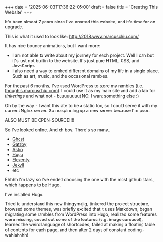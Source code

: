 +++
date = '2025-06-03T17:36:22-05:00'
draft = false
title = 'Creating This Website'
+++

It's been almost 7 years since I've created this website, and it's time for an upgrade. 

This is what it used to look like: http://2018.www.marcuschiu.com/

It has nice bouncy animations, but I want more:

- I am not able to write about my journey for each project. Well I can but it's just not builtin to the website. It's just pure HTML, CSS, and JavaScript.
- I also need a way to embed different domains of my life in a single place. Such as art, music, and the occasional rambles. 

For the past 6 months, I've used WordPress to store my rambles (i.e. [thoughts.marcuschiu.com](http://thoughts.marcuschiu.com)). I could use it as my main site and add a tab for *tinkerings* and what not - buuuuuuuut NO. I want something else :)

Oh by the way - I want this site to be a static too, so I could serve it with my current Nginx server. So no spinning up a new server because I'm poor.

ALSO MUST BE OPEN-SOURCE!!!!

So I've looked online. And oh boy. There's so many..

- [Ghost](https://github.com/TryGhost/Ghost)
- [Gatsby](https://github.com/gatsbyjs/gatsby)
- [Astro](https://github.com/withastro/astro)
- [Hugo](https://github.com/gohugoio/hugo)
- [Eleventy](https://github.com/11ty/eleventy)
- [Jekyll](https://github.com/jekyll/jekyll)
- etc

Ehhhh I'm lazy so I've ended choosing the one with the most github stars, which happens to be Hugo.

I've installed Hugo.

Tried to understand this new thingymajig, tinkered the project structure, browsed some themes, was briefly excited that it uses Markdown, began migrating some rambles from WordPress into Hugo, realized some features were missing, coded out some of the features (e.g. image carousel), learned the weird language of shortcodes, failed at making a floating table of contents for each page, and then after 2 days of constant coding - wahlahhhh! 



